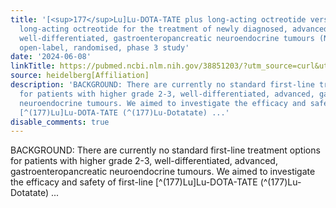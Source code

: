 ```yaml
---
title: '[<sup>177</sup>Lu]Lu-DOTA-TATE plus long-acting octreotide versus high‑dose
  long-acting octreotide for the treatment of newly diagnosed, advanced grade 2-3,
  well-differentiated, gastroenteropancreatic neuroendocrine tumours (NETTER-2): an
  open-label, randomised, phase 3 study'
date: '2024-06-08'
linkTitle: https://pubmed.ncbi.nlm.nih.gov/38851203/?utm_source=curl&utm_medium=rss&utm_campaign=pubmed-2&utm_content=1FakS-2QOkCT8HsMOQP1bCRQ4YzyumYOmxmF0moLsQ3dFB1E9V&fc=20220326224207&ff=20240609181219&v=2.18.0.post9+e462414
source: heidelberg[Affiliation]
description: 'BACKGROUND: There are currently no standard first-line treatment options
  for patients with higher grade 2-3, well-differentiated, advanced, gastroenteropancreatic
  neuroendocrine tumours. We aimed to investigate the efficacy and safety of first-line
  [^(177)Lu]Lu-DOTA-TATE (^(177)Lu-Dotatate) ...'
disable_comments: true
---
```

BACKGROUND: There are currently no standard first-line treatment options for patients with higher grade 2-3, well-differentiated, advanced, gastroenteropancreatic neuroendocrine tumours. We aimed to investigate the efficacy and safety of first-line [^(177)Lu]Lu-DOTA-TATE (^(177)Lu-Dotatate) ...